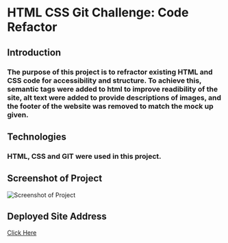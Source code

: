 # HTML CSS Git Challenge: Code Refactor

## Introduction

### The purpose of this project is to refractor existing HTML and CSS code for accessibility and structure. To achieve this, semantic tags were added to html to improve readibility of the site, alt text were added to provide descriptions of images, and the footer of the website was removed to match the mock up given.

## Technologies

### HTML, CSS and GIT were used in this project.

## Screenshot of Project

![Screenshot of Project](https://github.com/[checkers-GM]/[urban-octo-telegram-2]/blob/[main]/https://raw.githubusercontent.com/checkers-GM/urban-octo-telegram-2/main/screenshot.jpg)

## Deployed Site Address

[Click Here](https://checkers-gm.github.io/urban-octo-telegram-2/)












